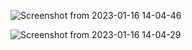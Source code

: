 ![Screenshot from 2023-01-16 14-04-46](https://user-images.githubusercontent.com/101880897/213003756-efdc6aed-a0c5-46fd-8339-7ebc049b093c.png)

![Screenshot from 2023-01-16 14-04-29](https://user-images.githubusercontent.com/101880897/213003804-d1c3775a-abf7-4d75-ae76-431f833e11f8.png)
